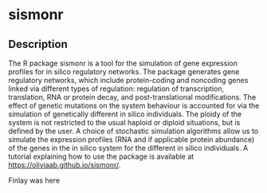 # sismonr

## Description

The R package sismonr is a tool for the simulation of gene expression profiles for in silico regulatory networks. The package generates gene regulatory networks, which include protein-coding and noncoding genes linked via different types of regulation: regulation of transcription, translation, RNA or protein decay, and post-translational modifications. The effect of genetic mutations on the system behaviour is accounted for via the simulation of genetically different in silico individuals. The ploidy of the system is not restricted to the usual haploid or diploid situations, but is defined by the user. A choice of stochastic simulation algorithms allow us to simulate the expression profiles (RNA and if applicable protein abundance) of the genes in the in silico system for the different in silico individuals. A tutorial explaining how to use the package is available at <https://oliviaab.github.io/sismonr/>.

Finlay was here
